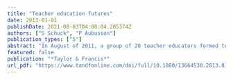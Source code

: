 ```yaml
---
title: "Teacher education futures"
date: 2013-01-01
publishDate: 2021-08-03T04:08:04.285374Z
authors: ["S Schuck", "P Aubusson"]
publication_types: ["5"]
abstract: "In August of 2011, a group of 20 teacher educators formed to begin a process of discussion about the future of teacher education. The group goes by the name of Teacher Education Futures Forum. It comprises educators from more than 10 countries who are concerned …"
featured: false
publication: "*Taylor & Francis*"
url_pdf: "https://www.tandfonline.com/doi/full/10.1080/13664530.2013.813751"
---
```


